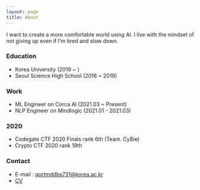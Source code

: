 ```yaml
---
layout: page
title: About
---
```


I want to create a more comfortable world using AI. I live with the mindset of not giving up even if I'm tired and slow down.

### Education
* Korea University (2019 ~ )
* Seoul Science High School (2016 ~ 2019)

### Work
* ML Engineer on Corca AI (2021.03 ~ Present)
* NLP Engineer on Mindlogic (2021.01 - 2021.03)

### 2020
* Codegate CTF 2020 Finals rank 6th (Team. CyBie)
* Crypto CTF 2020 rank 19th

### Contact
* E-mail : qortmddbs731@korea.ac.kr
* [CV](/docs/CV_2022_09_26.pdf)